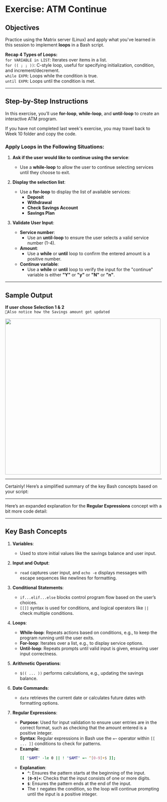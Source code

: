 # Exercise: ATM Continue

## Objectives
Practice using the Matrix server (Linux) and apply what you've learned in this session to implement **loops** in a Bash script.

**Recap 4 Types of Loops:**  
```for VARIABLE in LIST```: Iterates over items in a list.  
```for (( ; ; ))```: C-style loop, useful for specifying initialization, condition, and increment/decrement.  
```while EXPR```: Loops while the condition is true.  
```until EXPR```: Loops until the condition is met.  

---
## Step-by-Step Instructions

In this exercise, you’ll use **for-loop**, **while-loop**, and **until-loop** to create an interactive ATM program.  

If you have not completed last week's exercise, you may travel back to Week 10 folder and copy the code.

### Apply Loops in the Following Situations:

1. **Ask if the user would like to continue using the service**:
   - Use a **while-loop** to allow the user to continue selecting services until they choose to exit.

2. **Display the selection list**:
   - Use a **for-loop** to display the list of available services:
     - **Deposit**
     - **Withdrawal**
     - **Check Savings Account**
     - **Savings Plan**

3. **Validate User Input**:
   - **Service number**:
     - Use an **until-loop** to ensure the user selects a valid service number (1-4).
   - **Amount**:
     - Use a **while** or **until** loop to confirm the entered amount is a positive number.
   - **Continue variable**:
     - Use a **while** or **until** loop to verify the input for the "continue" variable is either **"Y"** or **"y"** or **"N"** or **"n"**.

---
## Sample Output
**If user chose Selection 1 & 2**  
```📌Also notice how the Savings amount got updated```  

<img src="https://github.com/user-attachments/assets/612ef468-2c20-4d64-8710-de329e9a972d" width="500">

---
Certainly! Here’s a simplified summary of the key Bash concepts based on your script:

---
Here’s an expanded explanation for the **Regular Expressions** concept with a bit more code detail:

---

## Key Bash Concepts

1. **Variables**:
   - Used to store initial values like the savings balance and user input.

2. **Input and Output**:
   - `read` captures user input, and `echo -e` displays messages with escape sequences like newlines for formatting.

3. **Conditional Statements**:
   - `if...elif...else` blocks control program flow based on the user’s choices.
   - `[[]]` syntax is used for conditions, and logical operators like `||` check multiple conditions.

4. **Loops**:
   - **While-loop**: Repeats actions based on conditions, e.g., to keep the program running until the user exits.
   - **For-loop**: Iterates over a list, e.g., to display service options.
   - **Until-loop**: Repeats prompts until valid input is given, ensuring user input correctness.

5. **Arithmetic Operations**:
   - `$(( ... ))` performs calculations, e.g., updating the savings balance.

6. **Date Commands**:
   - `date` retrieves the current date or calculates future dates with formatting options.

7. **Regular Expressions**:
   - **Purpose**: Used for input validation to ensure user entries are in the correct format, such as checking that the amount entered is a positive integer.
   - **Syntax**: Regular expressions in Bash use the `=~` operator within `[[ ... ]]` conditions to check for patterns.
   - **Example**:
     ```bash
     [[ "$AMT" -le 0 || ! "$AMT" =~ ^[0-9]+$ ]];
     ```
   - **Explanation**:
     - **`^`**: Ensures the pattern starts at the beginning of the input.
     - **`[0-9]+`**: Checks that the input consists of one or more digits.
     - **`$`**: Ensures the pattern ends at the end of the input.
     - The **`!`** negates the condition, so the loop will continue prompting until the input is a positive integer.


